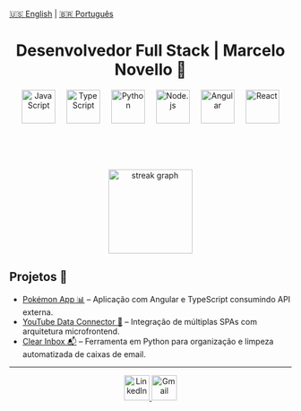 [🇺🇸 English](./README_EN.md) | [🇧🇷 Português](./README.md)

<h1 align="center">Desenvolvedor Full Stack | Marcelo Novello 👋</h1>
<div align="center">
</div>
<div align="center">
<img src="https://skillicons.dev/icons?i=js" height="60" alt="JavaScript" />
<img width="12" />
<img src="https://skillicons.dev/icons?i=ts" height="60" alt="TypeScript" />
<img width="12" />
<img src="https://skillicons.dev/icons?i=py" height="60" alt="Python" />
<img width="12" />
<img src="https://skillicons.dev/icons?i=nodejs" height="60" alt="Node.js" />
<img width="12" />
<img src="https://skillicons.dev/icons?i=angular" height="60" alt="Angular" />
<img width="12" />
<img src="https://skillicons.dev/icons?i=react" height="60" alt="React" />
</div>

<br><br><br>

<div align="center">
<img src="https://github-readme-streak-stats-eight.vercel.app/?user=marcelonovello&theme=dark&hide_border=true" height="150" alt="streak graph" />
</div>


## Projetos 📂
- [Pokémon App 📊](https://github.com/marcelonovello/Pokemon-API) – Aplicação com Angular e TypeScript consumindo API externa.  
- [YouTube Data Connector 🧩](https://github.com/marcelonovello/Micro-Frontends-Application) – Integração de múltiplas SPAs com arquitetura microfrontend.  
- [Clear Inbox 📬](https://github.com/marcelonovello/clearInbox) – Ferramenta em Python para organização e limpeza automatizada de caixas de email.

---

<div align="center">
    
<a href="https://linkedin.com/in/marcelo-novello" target="_blank">
  <img src="https://skillicons.dev/icons?i=linkedin" height="45" alt="LinkedIn" />
</a>
<a href="mailto:mardevfstack@gmail.com" target="_blank">
  <img src="https://skillicons.dev/icons?i=gmail" height="45" alt="Gmail" />
</a>
</div>
<br>


